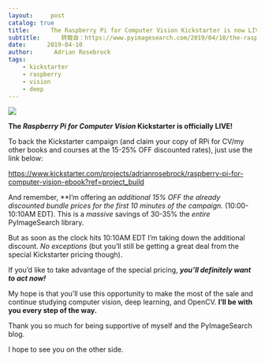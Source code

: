 ```yaml
---
layout:     post
catalog: true
title:      The Raspberry Pi for Computer Vision Kickstarter is now LIVE!
subtitle:      转载自：https://www.pyimagesearch.com/2019/04/10/the-raspberry-pi-for-computer-vision-kickstarter-is-now-live/
date:      2019-04-10
author:      Adrian Rosebrock
tags:
    - kickstarter
    - raspberry
    - vision
    - deep
---
```


![](https://www.pyimagesearch.com/wp-content/uploads/2019/04/pi_ks_post_header-1.png)


**The *Raspberry Pi for Computer Vision* Kickstarter is officially LIVE!**

To back the Kickstarter campaign (and claim your copy of RPi for CV/my other books and courses at the 15-25% OFF discounted rates), just use the link below:

https://www.kickstarter.com/projects/adrianrosebrock/raspberry-pi-for-computer-vision-ebook?ref=project_build

And remember, **I’m offering an *additional 15% OFF the already discounted bundle prices *for the *first 10 minutes* of the campaign.** (10:00-10:10AM EDT). This is a *massive* savings of 30-35% the *entire* PyImageSearch library.

But as soon as the clock hits 10:10AM EDT I’m taking down the additional discount. *No exceptions* (but you’ll still be getting a great deal from the special Kickstarter pricing though).

If you’d like to take advantage of the special pricing, ***you’ll definitely want to act now!***

My hope is that you’ll use this opportunity to make the most of the sale and continue studying computer vision, deep learning, and OpenCV. **I’ll be with you every step of the way.**

Thank you so much for being supportive of myself and the PyImageSearch blog.

I hope to see you on the other side.
